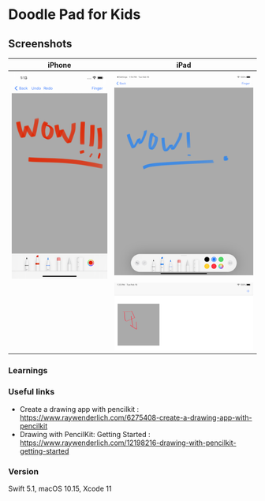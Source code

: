 # Doodle Pad for Kids



## Screenshots

| iPhone                      | iPad                        |
| --------------------------- | --------------------------- |
| ![](docs/screenshot-01.png) | ![](docs/screenshot-02.png) |
|                             | ![](docs/screenshot-03.png) |



### Learnings



### Useful links

* Create a drawing app with pencilkit : https://www.raywenderlich.com/6275408-create-a-drawing-app-with-pencilkit
* Drawing with PencilKit: Getting Started : https://www.raywenderlich.com/12198216-drawing-with-pencilkit-getting-started

### Version

Swift 5.1, macOS 10.15, Xcode 11
